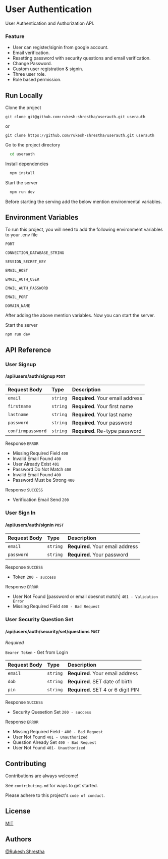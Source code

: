 # User Authentication

User Authentication and Authorization API.

### Feature

- User can register/signin from google account.
- Email verification.
- Resetting password with security questions and email verification.
- Change Password.
- Custom user registration & signin.
- Three user role.
- Role based permission.

## Run Locally

Clone the project

```
git clone git@github.com:rukesh-shrestha/userauth.git userauth
```

or

```
git clone https://github.com/rukesh-shrestha/userauth.git userauth
```

Go to the project directory

```bash
  cd userauth
```

Install dependencies

```bash
  npm install
```

Start the server

```bash
  npm run dev
```

Before starting the serving add the below mention environmental variables.

## Environment Variables

To run this project, you will need to add the following environment variables to your .env file

`PORT`

`CONNECTION_DATABASE_STRING`

`SESSION_SECRET_KEY`

`EMAIL_HOST`

`EMAIL_AUTH_USER`

`EMAIL_AUTH_PASSWORD`

`EMAIL_PORT`

`DOMAIN_NAME`

After adding the above mention variables. Now you can start the server.

Start the server

```
npm run dev
```

## API Reference

### User Signup

#### /api/users/auth/signup `POST`

| Request Body      | Type     | Description                      |
| :---------------- | :------- | :------------------------------- |
| `email`           | `string` | **Required**. Your email address |
| `firstname`       | `string` | **Required**. Your first name    |
| `lastname`        | `string` | **Required**. Your last name     |
| `password`        | `string` | **Required**. Your password      |
| `confirmpassword` | `string` | **Required**. Re-type password   |

Response `ERROR`

- Missing Required Field `400`
- Invalid Email Found `400`
- User Already Exist `401`
- Password Do Not Match `400`
- Invalid Email Found `400`
- Password Must be Strong `400`

Response `SUCCESS`

- Verification Email Send `200`

### User Sign In

#### /api/users/auth/signin `POST`

| Request Body | Type     | Description                      |
| :----------- | :------- | :------------------------------- |
| `email`      | `string` | **Required**. Your email address |
| `password`   | `string` | **Required**. Your password      |

Response `SUCCESS`

- Token `200 - success`

Response `ERROR`

- User Not Found [password or email doesnot match] `401 - Validation Error`
- Missing Required Field `400 - Bad Request`

### User Security Question Set

#### /api/users/auth/security/set/questions `POST`

_Required_

`Bearer Token` - Get from Login

| Request Body | Type     | Description                        |
| :----------- | :------- | :--------------------------------- |
| `email`      | `string` | **Required**. Your email address   |
| `dob`        | `string` | **Required**. SET date of birth    |
| `pin`        | `string` | **Required**. SET 4 or 6 digit PIN |

Response `SUCCESS`

- Security Quesetion Set `200 - success`

Response `ERROR`

- Missing Required Field - `400 - Bad Request`
- User Not Found `401 - Unauthorized`
- Question Already Set `400 - Bad Request`
- User Not Found `401- Unauthorized`

## Contributing

Contributions are always welcome!

See `contributing.md` for ways to get started.

Please adhere to this project's `code of conduct`.

## License

[MIT](https://choosealicense.com/licenses/mit/)

## Authors

[@Rukesh Shrestha](https://shrestharukesh.com.np)
